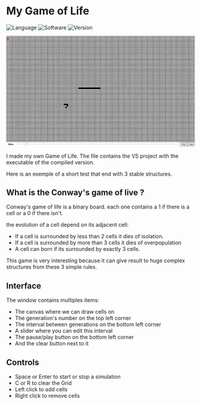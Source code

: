 # My Game of Life

![Language](https://img.shields.io/badge/Languages-C%23%20+%20XAML-999999)
![Software](https://img.shields.io/badge/Software-Microsoft%20Visual%20Studio%202019-3070A0)
![Version](https://img.shields.io/badge/-v1.1-A00000)

![Preview](./Preview.gif)

I made my own Game of Life.
The file contains the VS project with the executable of the compiled version.

Here is an exemple of a short test that end with 3 stable structures.

## What is the Conway's game of live ?

Conway's game of life is a binary board.
each one contains a 1 if there is a cell or a 0 if there isn't.

the evolution of a cell depend on its adjacent cell:
- If a cell is surrounded by less than 2 cells it dies of isolation.
- If a cell is surrounded by more than 3 cells it dies of overpopulation
- A cell can born if its surrounded by exactly 3 cells.

This game is very interesting because it can give result to huge complex structures from these 3 simple rules.

## Interface

The window contains multiples items:
- The canvas where we can draw cells on
- The generation's number on the top left corner
- The interval between generations on the bottom left corner
- A slider where you can edit this interval
- The pause/play button on the bottom left corner
- And the clear button next to it

## Controls

- Space or Enter to start or stop a simulation
- C or R to clear the Grid
- Left click to add cells
- Right click to remove cells
